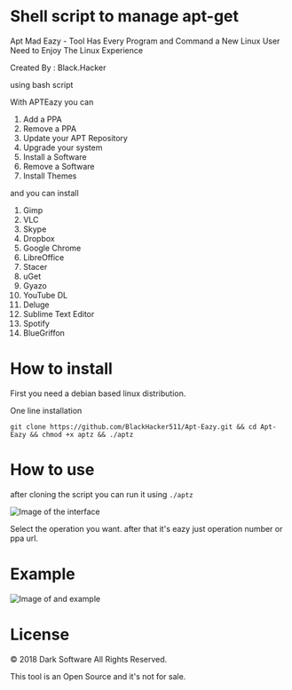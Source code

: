 # Shell script to manage apt-get

Apt Mad Eazy - Tool Has Every Program and Command a New Linux User Need to Enjoy The Linux Experience

Created By : Black.Hacker

using bash script

With APTEazy you can
  1. Add a PPA
  2. Remove a PPA
  3. Update your APT Repository
  4. Upgrade your system
  5. Install a Software
  6. Remove a Software
  7. Install Themes

and you can install
 1. Gimp
 2. VLC
 3. Skype
 4. Dropbox
 5. Google Chrome
 6. LibreOffice
 7. Stacer
 8. uGet
 9. Gyazo
 10. YouTube DL
 11. Deluge
 12. Sublime Text Editor
 13. Spotify
 14. BlueGriffon
 
 # How to install
 
 First you need a debian based linux distribution.
 
 One line installation
 
 `git clone https://github.com/BlackHacker511/Apt-Eazy.git && cd Apt-Eazy && chmod +x aptz && ./aptz`
 
 # How to use
 
 after cloning the script you can run it using `./aptz`
 
 ![Image of the interface](https://github.com/BlackHacker511/Apt-Eazy/raw/master/1.png)
 
 Select the operation you want.
 after that it's eazy just operation number or ppa url.
 
 # Example
 
 ![Image of and example](https://github.com/BlackHacker511/Apt-Eazy/raw/master/2.png)
 
 # License
 
 © 2018 Dark Software All Rights Reserved.
 
 This tool is an Open Source and it's not for sale.
